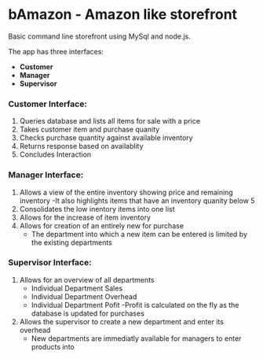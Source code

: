 # bAmazon - Amazon like storefront

Basic command line storefront using MySql and node.js.

The app has three interfaces: 

- **Customer**
- **Manager**
- **Supervisor**

### Customer Interface: 
1. Queries database and lists all items for sale with a price
2. Takes customer item and purchase quanity
3. Checks purchase quantity against available inventory
4. Returns response based on availablity
5. Concludes Interaction

### Manager Interface: 
1. Allows a view of the entire inventory showing price and remaining inventory
  -It also highlights items that have an inventory quanity below 5
2. Consolidates the low inentory items into one list
3. Allows for the increase of item inventory
4. Allows for creation of an entirely new for purchase
    - The department into which a new item can be entered is limited by the existing departments
  
### Supervisor Interface: 
1. Allows for an overview of all departments
    - Individual Department Sales
    - Individual Department Overhead
    - Individual Department Pofit
    -Profit is calculated on the fly as the database is updated for purchases
2. Allows the supervisor to create a new department and enter its overhead
    - New departments are immediatly available for managers to enter products into
  
  
